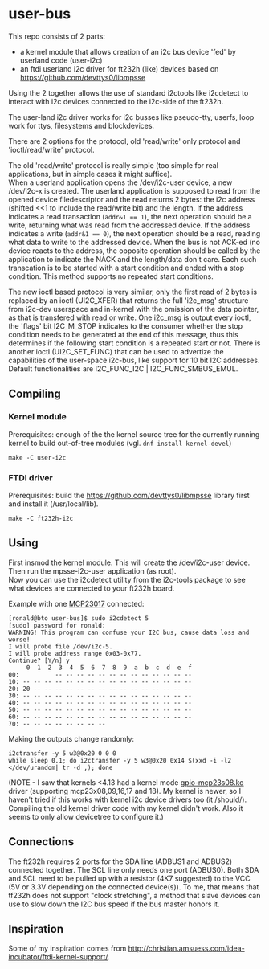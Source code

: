 # user-bus

This repo consists of 2 parts:
- a kernel module that allows creation of an i2c bus device 'fed' by userland code (user-i2c)
- an ftdi userland i2c driver for ft232h (like) devices based on https://github.com/devttys0/libmpsse

Using the 2 together allows the use of standard i2ctools like i2cdetect to interact with i2c devices connected to the i2c-side of the ft232h.

The user-land i2c driver works for i2c busses like pseudo-tty, userfs, loop work for ttys, filesystems and blockdevices.

There are 2 options for the protocol, old 'read/write' only protocol and 'ioctl/read/write' protocol.

The old 'read/write' protocol is really simple (too simple for real applications, but in simple cases it might suffice).  
When a userland application opens the /dev/i2c-user device, a new /dev/i2c-x is created. The userland application is supposed to read from the opened device filedescriptor and the read returns 2 bytes: the i2c address (shifted <<1 to include the read/write bit) and the length.
If the address indicates a read transaction (`addr&1 == 1`), the next operation should be a write, returning what was read from the addressed device. If the address indicates a write (`addr&1 == 0`),
the next operation should be a read, reading what data to write to the addressed device. When the bus is not ACK-ed (no device reacts to the address, the opposite
operation should be called by the application to indicate the NACK and the length/data don't care. Each such transcation is to be started with a start condition
and ended with a stop condition. This method supports no repeated start conditions.

The new ioctl based protocol is very similar, only the first read of 2 bytes is replaced by an ioctl (UI2C_XFER) that returns the full 'i2c_msg' structure from i2c-dev userspace and in-kernel with the omission of the data pointer, as that is transfered with read or write.
One i2c_msg is output every ioctl, the 'flags' bit I2C_M_STOP indicates to the consumer whether the stop condition needs to be generated at the end of this message, thus this determines if the following start condition is a repeated start or not.
There is another ioctl (UI2C_SET_FUNC) that can be used to advertize the capabilities of the user-space i2c-bus, like support for 10 bit I2C addresses. Default functionalities are I2C_FUNC_I2C | I2C_FUNC_SMBUS_EMUL.

## Compiling

### Kernel module
Prerequisites: enough of the the kernel source tree for the currently running kernel to build out-of-tree modules (vgl. `dnf install kernel-devel`)

`make -C user-i2c`

### FTDI driver
Prerequisites: build the https://github.com/devttys0/libmpsse library first and install it (/usr/local/lib).

`make -C ft232h-i2c`

## Using

First insmod the kernel module. This will create the /dev/i2c-user device. Then run the mpsse-i2c-user application (as root).  
Now you can use the i2cdetect utility from the i2c-tools package to see what devices are connected to your ft232h board.

Example with one [MCP23017](http://ww1.microchip.com/downloads/en/DeviceDoc/20001952C.pdf) connected:
```
[ronald@bto user-bus]$ sudo i2cdetect 5
[sudo] password for ronald: 
WARNING! This program can confuse your I2C bus, cause data loss and worse!
I will probe file /dev/i2c-5.
I will probe address range 0x03-0x77.
Continue? [Y/n] y
     0  1  2  3  4  5  6  7  8  9  a  b  c  d  e  f
00:          -- -- -- -- -- -- -- -- -- -- -- -- -- 
10: -- -- -- -- -- -- -- -- -- -- -- -- -- -- -- -- 
20: 20 -- -- -- -- -- -- -- -- -- -- -- -- -- -- -- 
30: -- -- -- -- -- -- -- -- -- -- -- -- -- -- -- -- 
40: -- -- -- -- -- -- -- -- -- -- -- -- -- -- -- -- 
50: -- -- -- -- -- -- -- -- -- -- -- -- -- -- -- -- 
60: -- -- -- -- -- -- -- -- -- -- -- -- -- -- -- -- 
70: -- -- -- -- -- -- -- --                         
```

Making the outputs change randomly:
```
i2ctransfer -y 5 w3@0x20 0 0 0
while sleep 0.1; do i2ctransfer -y 5 w3@0x20 0x14 $(xxd -i -l2 </dev/urandom| tr -d ,); done

```

(NOTE - I saw that kernels <4.13 had a kernel mode [gpio-mcp23s08.ko](https://cateee.net/lkddb/web-lkddb/GPIO_MCP23S08.html) driver (supporting mcp23x08,09,16,17 and 18). My kernel is newer, so I haven't tried if this works with kernel i2c device drivers too (it /should/). Compiling the old kernel driver code with my kernel didn't work. Also it seems to only allow devicetree to configure it.)

## Connections

The ft232h requires 2 ports for the SDA line (ADBUS1 and ADBUS2) connected together. The SCL line only needs one port (ADBUS0). Both SDA and SCL need to be pulled
up with a resistor (4K7 suggested) to the VCC (5V or 3.3V depending on the connected device(s)). To me, that means that tf232h does not support "clock stretching",
a method that slave devices can use to slow down the I2C bus speed if the bus master honors it.

## Inspiration

Some of my inspiration comes from http://christian.amsuess.com/idea-incubator/ftdi-kernel-support/.
